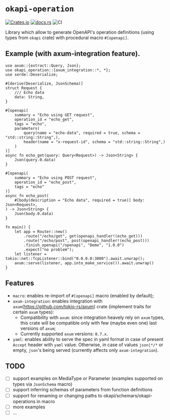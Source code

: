 # `okapi-operation`

[![Crates.io](https://img.shields.io/crates/v/okapi-operation)](https://crates.io/crates/okapi-operation)
[![docs.rs](https://img.shields.io/docsrs/okapi-operation/latest)](https://docs.rs/okapi-operation/latest)
![CI](https://github.com/Flowneee/okapi-operation/actions/workflows/ci.yml/badge.svg)

Library which allow to generate OpenAPI's operation definitions (using types from `okapi` crate) with procedural
macro `#[openapi]`.

## Example (with axum-integration feature).

```rust,no_run
use axum::{extract::Query, Json};
use okapi_operation::{axum_integration::*, *};
use serde::Deserialize;

#[derive(Deserialize, JsonSchema)]
struct Request {
    /// Echo data
    data: String,
}

#[openapi(
    summary = "Echo using GET request",
    operation_id = "echo_get",
    tags = "echo",
    parameters(
        query(name = "echo-data", required = true, schema = "std::string::String",),
        header(name = "x-request-id", schema = "std::string::String",)
    )
)]
async fn echo_get(query: Query<Request>) -> Json<String> {
    Json(query.0.data)
}

#[openapi(
    summary = "Echo using POST request",
    operation_id = "echo_post",
    tags = "echo"
)]
async fn echo_post(
    #[body(description = "Echo data", required = true)] body: Json<Request>,
) -> Json<String> {
    Json(body.0.data)
}

fn main() {
    let app = Router::new()
        .route("/echo/get", get(openapi_handler!(echo_get)))
        .route("/echo/post", post(openapi_handler!(echo_post)))
        .finish_openapi("/openapi", "Demo", "1.0.0")
        .expect("no problem");
    let listener = tokio::net::TcpListener::bind("0.0.0.0:3000").await.unwrap();
    axum::serve(listener, app.into_make_service()).await.unwrap()
}
```

## Features

* `macro`: enables re-import of `#[openapi]` macro (enabled by default);
* `axum-integration`: enables integration with `axum`(https://github.com/tokio-rs/axum) crate (implement traits for
  certain `axum` types):
    * Compatibility with `axum`: since integration heavely rely on `axum` types, this crate will be compatible only with
      few (maybe even one) last versions of `axum`;
    * Currently supported `axum` versions: `0.7.x`.
* `yaml`: enables ability to serve the spec in yaml format in case of present `Accept` header with `yaml` value.
  Otherwise, in case of values `json|*/*` or empty, `json`'s being served (currently affects only `axum-integration`).

## TODO

* [ ] support examples on MediaType or Parameter (examples supported on types via `JsonSchema` macro)
* [ ] support inferring schemas of parameters from function definitions
* [ ] support for renaming or changing paths to okapi/schemars/okapi-operations in macro
* [ ] more examples
* [ ] ...
